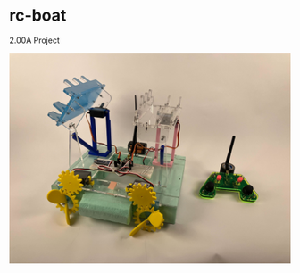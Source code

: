 # rc-boat
2.00A Project

![boat](https://github.com/mfacton/rc-boat/blob/main/images/IMG_9780.jpg?raw=true)
